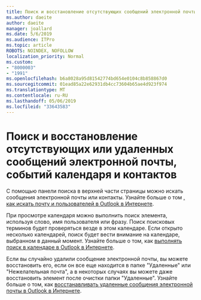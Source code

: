 ```yaml
---
title: Поиск и восстановление отсутствующих сообщений электронной почты в Outlook в Интернете
ms.author: daeite
author: daeite
manager: joallard
ms.date: 5/6/2019
ms.audience: ITPro
ms.topic: article
ROBOTS: NOINDEX, NOFOLLOW
localization_priority: Normal
ms.custom:
- "8000003"
- "1991"
ms.openlocfilehash: b6a8028a95d81542774bd654e0104c8b858867d0
ms.sourcegitcommit: 01ead85a22e62931db4cc73604b65ae4d923f974
ms.translationtype: MT
ms.contentlocale: ru-RU
ms.lasthandoff: 05/06/2019
ms.locfileid: "33643583"
---
```

# <a name="how-to-find-and-recover-missing-or-deleted-email-calendar-events-or-contacts"></a>Поиск и восстановление отсутствующих или удаленных сообщений электронной почты, событий календаря и контактов

С помощью панели поиска в верхней части страницы можно искать сообщения электронной почты или контакты. Узнайте больше о том [, как искать почту и пользователей в Outlook в Интернете](https://support.office.com/article/b27e5eb7-3255-4c61-bf16-1c6a16bc2e6b).

При просмотре календаря можно выполнить поиск элемента, используя слово, имя пользователя или фразу. Поиск поисковых терминов будет проверяться везде в этом календаре. Если открыто несколько календарей, поиск будет вести внимание на календаре, выбранном в данный момент. Узнайте больше о том, как [выполнять поиск в календаре в Outlook в Интернете](https://support.office.com/article/d587aaec-fb2c-4f6f-aee1-0df1fc591477).

Если вы случайно удалили сообщение электронной почты, вы можете восстановить его, если он все еще находится в папке "Удаленные" или "Нежелательная почта", а в некоторых случаях вы можете даже восстановить элемент после очистки папки "Удаленные". Узнайте больше о том, как [восстанавливать удаленные сообщения электронной почты в Outlook в Интернете](https://support.office.com/article/a8ca78ac-4721-4066-95dd-571842e9fb11).